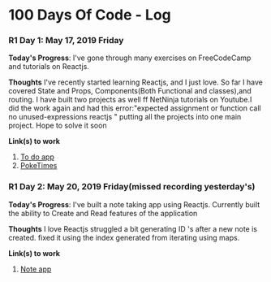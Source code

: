 # 100 Days Of Code - Log
### R1 Day 1: May 17, 2019 Friday

**Today's Progress**: I've gone through many exercises on FreeCodeCamp and tutorials on Reactjs.

**Thoughts** I've recently started learning Reactjs, and I just love. So far I have covered State and Props, 
Components(Both Functional and classes),and routing. I have built two projects as well ff NetNinja tutorials on Youtube.I did the work again and had
this error:"expected assignment or function call no unused-expressions reactjs " putting all the projects into one main project. Hope to solve it soon

**Link(s) to work**
1. [To do app](https://github.com/jakazzy/React_Project/tree/master/todoapp)
2. [PokeTimes](https://github.com/jakazzy/React_Project/tree/master/poketimes)

### R1 Day 2: May 20, 2019 Friday(missed recording yesterday's)

**Today's Progress**: I've built a note taking app using Reactjs. Currently built the ability to Create and Read features of the application

**Thoughts** I love Reactjs struggled a  bit generating ID 's after a new note is created. fixed it using the index generated from iterating using maps.

**Link(s) to work**
1. [Note app](https://github.com/jakazzy/notes-app)












